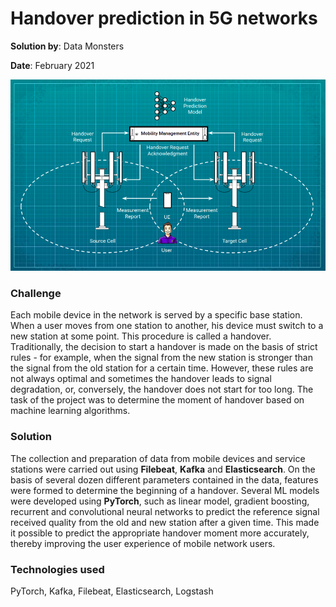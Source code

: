 # Handover prediction in 5G networks

**Solution by**: Data Monsters

**Date**: February 2021

![Scheme](https://github.com/ml-patterns/ml-patterns/blob/main/business_cases/images/img_5g.png)

### Challenge

Each mobile device in the network is served by a specific base station. When a user moves from one station to another, his device must switch to a new station at some point. This procedure is called a handover. Traditionally, the decision to start a handover is made on the basis of strict rules - for example, when the signal from the new station is stronger than the signal from the old station for a certain time. However, these rules are not always optimal and sometimes the handover leads to signal degradation, or, conversely, the handover does not start for too long. The task of the project was to determine the moment of handover based on machine learning algorithms.

### Solution

The collection and preparation of data from mobile devices and service stations were carried out using **Filebeat**, **Kafka** and **Elasticsearch**. On the basis of several dozen different parameters contained in the data, features were formed to determine the beginning of a handover. Several ML models were developed using **PyTorch**, such as linear model, gradient boosting, recurrent and convolutional neural networks to predict the reference signal received quality from the old and new station after a given time. This made it possible to predict the appropriate handover moment more accurately, thereby improving the user experience of mobile network users.

### Technologies used

PyTorch, Kafka, Filebeat, Elasticsearch, Logstash 
